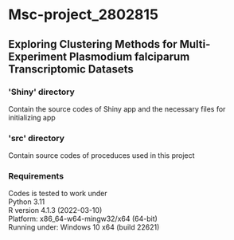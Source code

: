 # Msc-project_2802815
## Exploring Clustering Methods for Multi-Experiment Plasmodium falciparum Transcriptomic Datasets
### 'Shiny' directory
Contain the source codes of Shiny app and the necessary files for initializing app 

### 'src' directory
Contain source codes of proceduces used in this project

### Requirements
Codes is tested to work under\
Python 3.11\
R version 4.1.3 (2022-03-10)\
Platform: x86_64-w64-mingw32/x64 (64-bit)\
Running under: Windows 10 x64 (build 22621)
